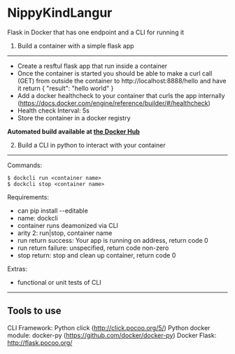 NippyKindLangur
===

Flask in Docker that has one endpoint and a CLI for running it

1. Build a container with a simple flask app
---

+ Create a resftul flask app that run inside a container
+ Once the container is started you should be able to make a curl call (GET) from outside the container to http://localhost:8888/hello and have it return { "result": "hello world" }
+ Add a docker healthcheck to your container that curls the app internally (https://docs.docker.com/engine/reference/builder/#/healthcheck)
+ Health check Interval: 5s
+ Store the container in a docker registry

**Automated build available at [the Docker Hub](https://hub.docker.com/r/sudomilk/nippykindlangur/)**


2. Build a CLI in python to interact with your container
---

Commands:

```
$ dockcli run <container name>
$ dockcli stop <container name>
```

Requirements:

+ can pip install --editable
+ name: dockcli
+ container runs deamonized via CLI
+ arity 2: run|stop, container name
+ run return success: Your app is running on address, return code 0
+ run return failure: unspecified, return code non-zero
+ stop return: stop and clean up container, return code 0

Extras:

+ functional or unit tests of CLI

***

Tools to use
---

CLI Framework: Python click (http://click.pocoo.org/5/)
Python docker module: docker-py (https://github.com/docker/docker-py)
Docker
Flask: http://flask.pocoo.org/
